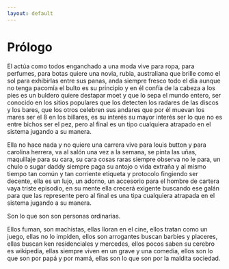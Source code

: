 ```yaml
---
layout: default
---
```

# [](#header-1)Prólogo


El actúa como todos enganchado a una moda vive para ropa, para perfumes, para botas quiere una novia, rubia, australiana que brille como el sol para exhibirlas entre sus panas, anda siempre fresco todo el día aunque no tenga pacomía el bulto es su principio y en él confía de la cabeza a los pies es un buldero quiere destapar moet y que lo sepa el mundo entero, ser conocido en los sitios populares que los detecten los radares de las discos y los bares, que los otros celebren sus andares que por él muevan los mares ser el 8 en los billares, es su interés su mayor interés ser lo que no es entre bichos ser el pez, pero al final es un tipo cualquiera atrapado en el sistema jugando a su manera.

Ella no hace nada y no quiere una carrera vive para louis button y para carolina herrera, va al salón una vez a la semana, se pinta las uñas, maquillaje para su cara, su cara cosas raras siempre observa no le para, un chulo o sugar daddy siempre paga su antojo o vida extraña y al mismo tiempo tan común y tan corriente etiqueta y protocolo fingiendo ser decente, ella es un lujo, un adorno, un accesorio para el hombre de cartera vaya triste episodio, en su mente ella crecerá exigente buscando ese galán para que las represente pero al final es una tipa cualquiera atrapada en el sistema jugando a su manera.

Son lo que son son personas ordinarias.

Ellos fuman, son machistas, ellas lloran en el cine, ellos tratan como un juego, ellas no lo impiden, ellos son arrogantes buscan barbies y placeres, ellas buscan ken residenciales y mercedes, ellos pocos saben su cerebro es wikipedia, ellas siempre viven en un grave y una comedia, ellos son lo que son por papá y por mamá, ellas son lo que son por la maldita sociedad.

